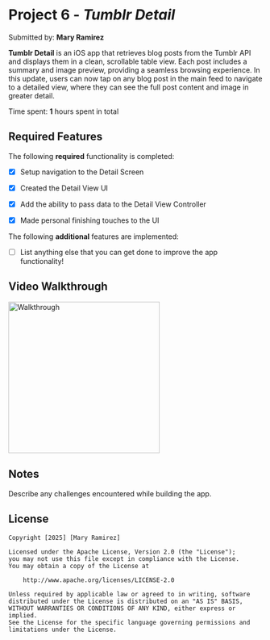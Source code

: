 # Project 6 - *Tumblr Detail*

Submitted by: **Mary Ramirez**

**Tumblr Detail** is an iOS app that retrieves blog posts from the Tumblr API and displays them in a clean, scrollable table view. Each post includes a summary and image preview, providing a seamless browsing experience.
In this update, users can now tap on any blog post in the main feed to navigate to a detailed view, where they can see the full post content and image in greater detail.

Time spent: **1** hours spent in total

## Required Features

The following **required** functionality is completed:

- [X] Setup navigation to the Detail Screen
- [X] Created the Detail View UI
- [X] Add the ability to pass data to the Detail View Controller
- [X] Made personal finishing touches to the UI


The following **additional** features are implemented:

- [ ] List anything else that you can get done to improve the app functionality!

## Video Walkthrough

<img src="Walkthrough.gif" alt="Walkthrough" width='300'>

## Notes

Describe any challenges encountered while building the app.

## License

    Copyright [2025] [Mary Ramirez]

    Licensed under the Apache License, Version 2.0 (the "License");
    you may not use this file except in compliance with the License.
    You may obtain a copy of the License at

        http://www.apache.org/licenses/LICENSE-2.0

    Unless required by applicable law or agreed to in writing, software
    distributed under the License is distributed on an "AS IS" BASIS,
    WITHOUT WARRANTIES OR CONDITIONS OF ANY KIND, either express or implied.
    See the License for the specific language governing permissions and
    limitations under the License.

